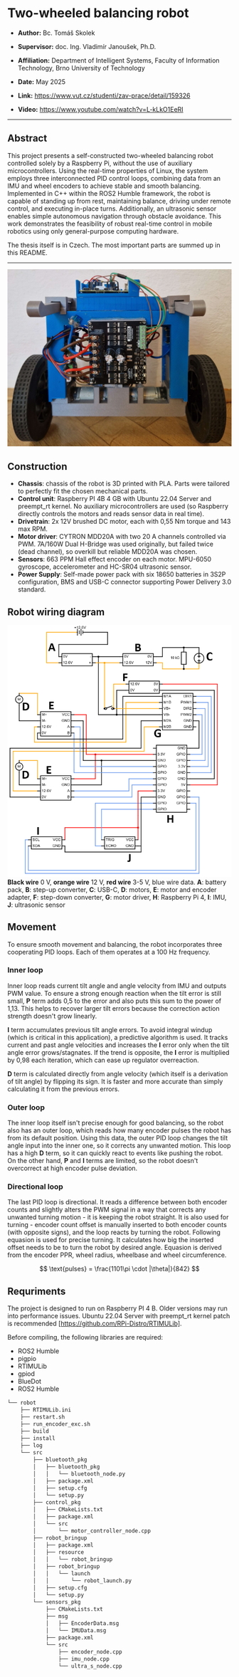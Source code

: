 # Two-wheeled balancing robot

- **Author:** Bc. Tomáš Skolek

- **Supervisor:** doc. Ing. Vladimír Janoušek, Ph.D.

- **Affiliation:** Department of Intelligent Systems, Faculty of Information Technology, Brno University of Technology

- **Date:** May 2025

- **Link:** https://www.vut.cz/studenti/zav-prace/detail/159326
  
- **Video:** https://www.youtube.com/watch?v=L-kLkO1EeRI



---

## Abstract
This project presents a self-constructed two-wheeled balancing robot controlled solely by a Raspberry Pi, without the use of auxiliary microcontrollers. Using the real-time properties of Linux, the system employs three interconnected PID control loops, combining data from an IMU and wheel encoders to achieve stable and smooth balancing. Implemented in C++ within the ROS2 Humble framework, the robot is capable of standing up from rest, maintaining balance, driving under remote control, and executing in-place turns. Additionally, an ultrasonic sensor enables simple autonomous navigation through obstacle avoidance. This work demonstrates the feasibility of robust real-time control in mobile robotics using only general-purpose computing hardware.

The thesis itself is in Czech. The most important parts are summed up in this README.

---

![robot](https://github.com/Skulikk/Balancing-robot/blob/master/thesis-src/obrazky-figures/front.jpg?raw=true)


## Construction
- **Chassis**: chassis of the robot is 3D printed with PLA. Parts were tailored to perfectly fit the chosen mechanical parts.
- **Control unit**: Raspberry PI 4B 4 GB with Ubuntu 22.04 Server and preempt_rt kernel. No auxiliary microcontrollers are used (so Raspberry directly controls the motors and reads sensor data in real time).
- **Drivetrain**: 2x 12V brushed DC motor, each with 0,55 Nm torque and 143 max RPM.
- **Motor driver**: CYTRON MDD20A with two 20 A channels controlled via PWM. 7A/160W Dual H-Bridge was used originally, but failed twice (dead channel), so overkill but reliable MDD20A was chosen.
- **Sensors**: 663 PPM Hall effect encoder on each motor. MPU-6050 gyroscope, accelerometer and HC-SR04 ultrasonic sensor.
- **Power Supply**: Self-made power pack with six 18650 batteries in 3S2P configuration, BMS and USB-C connector supporting Power Delivery 3.0 standard.

## Robot wiring diagram
![diagram](https://github.com/Skulikk/Balancing-robot/blob/master/thesis-src/obrazky-figures/circ.png?raw=true)
**Black wire** 0 V, **orange wire** 12 V, **red wire** 3-5 V, blue wire data.
**A**: battery pack, **B**: step-up converter, **C**: USB-C, **D**: motors, **E**: motor and encoder adapter, **F**: step-down converter, **G**: motor driver, **H**: Raspberry Pi 4, **I**: IMU, **J**: ultrasonic sensor 

## Movement
To ensure smooth movement and balancing, the robot incorporates three cooperating PID loops. Each of them operates at a 100 Hz frequency.

### Inner loop
Inner loop reads current tilt angle and angle velocity from IMU and outputs PWM value. To ensure a strong enough reaction when the tilt error is still small, **P** term adds 0,5 to the error and also puts this sum to the power of 1,13. This helps to recover larger tilt errors because the correction action strength doesn't grow linearly. 

**I** term accumulates previous tilt angle errors. To avoid integral windup (which is critical in this application), a predictive algorithm is used. It tracks current and past angle velocities and increases the **I** error only when the tilt angle error grows/stagnates. If the trend is opposite, the **I** error is multiplied by 0,98 each iteration, which can ease up regulator overreaction.

**D** term is calculated directly from angle velocity (which itself is a derivation of tilt angle) by flipping its sign. It is faster and more accurate than simply calculating it from the previous errors.

### Outer loop
The inner loop itself isn't precise enough for good balancing, so the robot also has an outer loop, which reads how many encoder pulses the robot has from its default position. Using this data, the outer PID loop changes the tilt angle input into the inner one, so it corrects any unwanted motion. This loop has a high **D** term, so it can quickly react to events like pushing the robot. On the other hand, **P** and **I** terms are limited, so the robot doesn't overcorrect at high encoder pulse deviation.

### Directional loop
The last PID loop is directional. It reads a difference between both encoder counts and slightly alters the PWM signal in a way that corrects any unwanted turning motion - it is keeping the robot straight. It is also used for turning - encoder count offset is manually inserted to both encoder counts (with opposite signs), and the loop reacts by turning the robot. Following equasion is used for precise turning. It calculates how big the inserted offset needs to be to turn the robot by desired angle. Equasion is derived from the encoder PPR, wheel radius, wheelbase and wheel circumference.

$$
\text{pulses} = \frac{1101\pi \cdot |\theta|}{842}
$$

## Requriments

The project is designed to run on Raspberry PI 4 B. Older versions may run into performance issues.
Ubuntu 22.04 Server with preempt_rt kernel patch is recommended [https://github.com/RPi-Distro/RTIMULib]. 

Before compiling, the following libraries are required:

- ROS2 Humble
- pigpio
- RTIMULib
- gpiod
- BlueDot
- ROS2 Humble

```text
└── robot
    ├── RTIMULib.ini
    ├── restart.sh
    ├── run_encoder_exc.sh
    ├── build
    ├── install
    ├── log
    └── src
        ├── bluetooth_pkg
        │   ├── bluetooth_pkg
        │   │   └── bluetooth_node.py
        │   ├── package.xml
        │   ├── setup.cfg
        │   └── setup.py
        ├── control_pkg
        │   ├── CMakeLists.txt
        │   ├── package.xml
        │   └── src
        │       └── motor_controller_node.cpp
        ├── robot_bringup
        │   ├── package.xml
        │   ├── resource
        │   │   └── robot_bringup
        │   ├── robot_bringup
        │   │   └── launch
        │   │       └── robot_launch.py
        │   ├── setup.cfg
        │   └── setup.py
        └── sensors_pkg
            ├── CMakeLists.txt
            ├── msg
            │   ├── EncoderData.msg
            │   └── IMUData.msg
            ├── package.xml
            └── src
                ├── encoder_node.cpp
                ├── imu_node.cpp
                └── ultra_s_node.cpp
```
